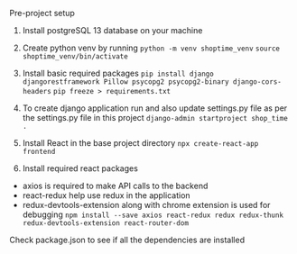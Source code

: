 Pre-project setup 
1. Install postgreSQL 13 database on your machine
2. Create python venv by running
    `python -m venv shoptime_venv`
    `source shoptime_venv/bin/activate`
    
3. Install basic required packages
    `pip install django djangorestframework Pillow psycopg2 psycopg2-binary django-cors-headers`
    `pip freeze > requirements.txt` 

4. To create django application run and also update settings.py file as per the settings.py file in this project
    `django-admin startproject shop_time .`

5. Install React in the base project directory
    `npx create-react-app frontend`

6. Install required react packages
- axios is required to make API calls to the backend
- react-redux help use redux in the application
- redux-devtools-extension along with chrome extension is used for debugging 
    `npm install --save axios react-redux redux redux-thunk redux-devtools-extension react-router-dom`

Check package.json to see if all the dependencies are installed